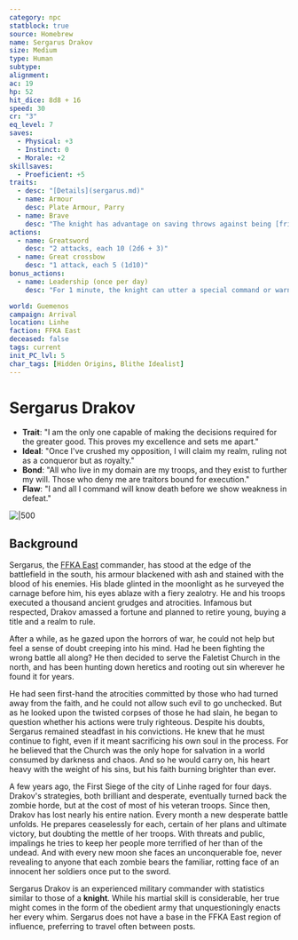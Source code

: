 ```yaml
---
category: npc
statblock: true
source: Homebrew
name: Sergarus Drakov
size: Medium
type: Human
subtype: 
alignment: 
ac: 19
hp: 52
hit_dice: 8d8 + 16
speed: 30
cr: "3"
eq_level: 7
saves:
  - Physical: +3 
  - Instinct: 0
  - Morale: +2
skillsaves:
  - Proeficient: +5
traits:
  - desc: "[Details](sergarus.md)"
  - name: Armour
    desc: Plate Armour, Parry
  - name: Brave
    desc: "The knight has advantage on saving throws against being [frightened](https://5e.tools/conditionsdiseases.html#frightened_phb)."
actions:
  - name: Greatsword
    desc: "2 attacks, each 10 (2d6 + 3)"
  - name: Great crossbow
    desc: "1 attack, each 5 (1d10)"
bonus_actions:
  - name: Leadership (once per day)
    desc: "For 1 minute, the knight can utter a special command or warning whenever a nonhostile creature that it can see within 30 feet of it makes an attack roll or a saving throw. The creature rolls with advantage. This effect ends if the knight is incapacitated."

world: Guemenos
campaign: Arrival
location: Linhe
faction: FFKA East
deceased: false
tags: current
init_PC_lvl: 5
char_tags: [Hidden Origins, Blithe Idealist]
---
```


# Sergarus Drakov

- **Trait**: "I am the only one capable of making the decisions required for the greater good. This proves my excellence and sets me apart."
- **Ideal**: "Once I've crushed my opposition, I will claim my realm, ruling not as a conqueror but as royalty."
- **Bond**: "All who live in my domain are my troops, and they exist to further my will. Those who deny me are traitors bound for execution."
- **Flaw**: "I and all I command will know death before we show weakness in defeat."

![|500](https://i.imgur.com/b6epeEa.png)

## Background

Sergarus, the [FFKA East](../factions/ffkaEast.md) commander, has stood at the edge of the battlefield in the south, his armour blackened with ash and stained with the blood of his enemies. His blade glinted in the moonlight as he surveyed the carnage before him, his eyes ablaze with a fiery zealotry. He and his troops executed a thousand ancient grudges and atrocities. Infamous but respected, Drakov amassed a fortune and planned to retire young, buying a title and a realm to rule.

After a while, as he gazed upon the horrors of war, he could not help but feel a sense of doubt creeping into his mind. Had he been fighting the wrong battle all along? He then decided to serve the Faletist Church in the north, and has been hunting down heretics and rooting out sin wherever he found it for years.

He had seen first-hand the atrocities committed by those who had turned away from the faith, and he could not allow such evil to go unchecked. But as he looked upon the twisted corpses of those he had slain, he began to question whether his actions were truly righteous. Despite his doubts, Sergarus remained steadfast in his convictions. He knew that he must continue to fight, even if it meant sacrificing his own soul in the process. For he believed that the Church was the only hope for salvation in a world consumed by darkness and chaos. And so he would carry on, his heart heavy with the weight of his sins, but his faith burning brighter than ever.

A few years ago, the First Siege of the city of Linhe raged for four days. Drakov's strategies, both brilliant and desperate, eventually turned back the zombie horde, but at the cost of most of his veteran troops. Since then, Drakov has lost nearly his entire nation. Every month a new desperate battle unfolds. He prepares ceaselessly for each, certain of her plans and ultimate victory, but doubting the mettle of her troops. With threats and public, impalings he tries to keep her people more terrified of her than of the undead. And with every new moon she faces an unconquerable foe, never revealing to anyone that each zombie bears the familiar, rotting face of an innocent her soldiers once put to the sword.

Sergarus Drakov is an experienced military commander with statistics similar to those of a **knight**. While his martial skill is considerable, her true might comes in the form of the obedient army that unquestioningly enacts her every whim. Sergarus does not have a base in the FFKA East region of influence, preferring to travel often between posts.
